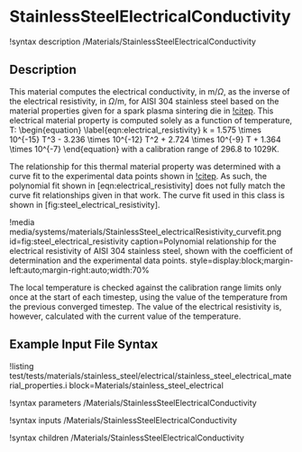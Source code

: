 # StainlessSteelElectricalConductivity

!syntax description /Materials/StainlessSteelElectricalConductivity

## Description

This material computes the electrical conductivity, in m/$\Omega$, as the
inverse of the electrical resistivity, in $\Omega$/m, for AISI 304 stainless
steel based on the material properties given for a spark plasma sintering die in
[!citep](cincotti2007sps). This electrical material property is computed solely
as a function of temperature, T:
\begin{equation}
  \label{eqn:electrical_resistivity}
  k = 1.575 \times 10^{-15} T^3 - 3.236 \times 10^{-12} T^2 + 2.724 \times 10^{-9} T + 1.364 \times 10^{-7}
\end{equation}
with a calibration range of 296.8 to 1029K.

The relationship for this thermal material property was determined with a curve
fit to the experimental data points shown in [!citep](cincotti2007sps). As such,
the polynomial fit shown in [eqn:electrical_resistivity] does not fully  match
the curve fit relationships given in that work. The curve fit used in this class
is shown in [fig:steel_electrical_resistivity].

!media media/systems/materials/StainlessSteel_electricalResistivity_curvefit.png
    id=fig:steel_electrical_resistivity
    caption=Polynomial relationship for the electrical resistivity of AISI 304 stainless steel, shown with the coefficient of determination and the experimental data points.
    style=display:block;margin-left:auto;margin-right:auto;width:70%


The local temperature is checked against the calibration range limits only once
at the start of each timestep, using the value of the temperature from the
previous converged timestep. The value of the electrical resistivity is,
however, calculated with the current value of the temperature.

## Example Input File Syntax

!listing test/tests/materials/stainless_steel/electrical/stainless_steel_electrical_material_properties.i block=Materials/stainless_steel_electrical


!syntax parameters /Materials/StainlessSteelElectricalConductivity

!syntax inputs /Materials/StainlessSteelElectricalConductivity

!syntax children /Materials/StainlessSteelElectricalConductivity
